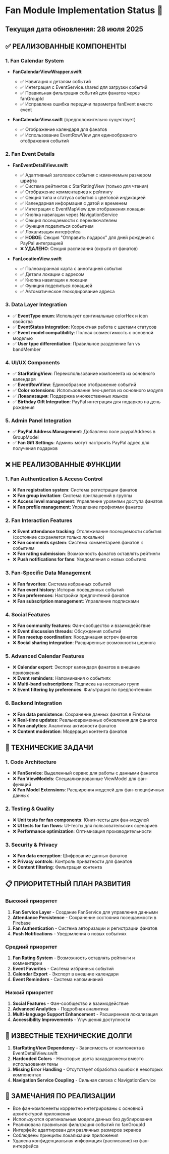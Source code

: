 # Fan Module Implementation Status 🎵

## Текущая дата обновления: 28 июля 2025

## ✅ РЕАЛИЗОВАННЫЕ КОМПОНЕНТЫ

### 1. Fan Calendar System
- **FanCalendarViewWrapper.swift** 
  - ✅ Навигация к деталям событий
  - ✅ Интеграция с EventService.shared для загрузки событий
  - ✅ Правильная фильтрация событий для фанатов через fanGroupId
  - ✅ Исправлена ошибка передачи параметра fanEvent вместо event

- **FanCalendarView.swift** (предположительно существует)
  - ✅ Отображение календаря для фанатов
  - ✅ Использование EventRowView для единообразного отображения событий

### 2. Fan Event Details
- **FanEventDetailView.swift**
  - ✅ Адаптивный заголовок события с изменяемым размером шрифта
  - ✅ Система рейтингов с StarRatingView (только для чтения)
  - ✅ Отображение комментариев к рейтингу
  - ✅ Секция типа и статуса события с цветовой индикацией
  - ✅ Календарная информация с датой и временем
  - ✅ Интеграция с EventMapView для отображения локации
  - ✅ Кнопка навигации через NavigationService
  - ✅ Секция посещаемости с переключателем
  - ✅ Функция поделиться событием
  - ✅ Локализация интерфейса
  - ✅ **НОВОЕ**: Секция "Отправить подарок" для дней рождения с PayPal интеграцией
  - ❌ **УДАЛЕНО**: Секция расписания (скрыта от фанатов)

- **FanLocationView.swift**
  - ✅ Полноэкранная карта с аннотацией события
  - ✅ Детали локации с адресом
  - ✅ Кнопка навигации к локации
  - ✅ Функция поделиться локацией
  - ✅ Автоматическое геокодирование адреса

### 3. Data Layer Integration
- ✅ **EventType enum**: Использует оригинальные colorHex и icon свойства
- ✅ **EventStatus integration**: Корректная работа с цветами статусов
- ✅ **Event model compatibility**: Полная совместимость с основной моделью
- ✅ **User type differentiation**: Правильное разделение fan vs bandMember

### 4. UI/UX Components
- ✅ **StarRatingView**: Переиспользование компонента из основного календаря
- ✅ **EventRowView**: Единообразное отображение событий
- ✅ **Color extensions**: Использование hex-цветов из основного модуля
- ✅ **Локализация**: Поддержка множественных языков
- ✅ **Birthday Gift Integration**: PayPal интеграция для подарков на день рождения

### 5. Admin Panel Integration
- ✅ **PayPal Address Management**: Добавлено поле paypalAddress в GroupModel
- ✅ **Fan Gift Settings**: Админы могут настроить PayPal адрес для получения подарков

## ❌ НЕ РЕАЛИЗОВАННЫЕ ФУНКЦИИ

### 1. Fan Authentication & Access Control
- ❌ **Fan registration system**: Система регистрации фанатов
- ❌ **Fan group invitation**: Система приглашений в группы
- ❌ **Access level management**: Управление уровнями доступа фанатов
- ❌ **Fan profile management**: Управление профилями фанатов

### 2. Fan Interaction Features
- ❌ **Event attendance tracking**: Отслеживание посещаемости события (состояние сохраняется только локально)
- ❌ **Fan comments system**: Система комментариев фанатов к событиям
- ❌ **Fan rating submission**: Возможность фанатов оставлять рейтинги
- ❌ **Push notifications for fans**: Уведомления о новых событиях

### 3. Fan-Specific Data Management
- ❌ **Fan favorites**: Система избранных событий
- ❌ **Fan event history**: История посещенных событий
- ❌ **Fan preferences**: Настройки предпочтений фанатов
- ❌ **Fan subscription management**: Управление подписками

### 4. Social Features
- ❌ **Fan community features**: Фан-сообщество и взаимодействие
- ❌ **Event discussion threads**: Обсуждения событий
- ❌ **Fan meetup coordination**: Координация встреч фанатов
- ❌ **Social sharing integration**: Расширенные возможности шеринга

### 5. Advanced Calendar Features
- ❌ **Calendar export**: Экспорт календаря фанатов в внешние приложения
- ❌ **Event reminders**: Напоминания о событиях
- ❌ **Multi-band subscriptions**: Подписка на несколько групп
- ❌ **Event filtering by preferences**: Фильтрация по предпочтениям

### 6. Backend Integration
- ❌ **Fan data persistence**: Сохранение данных фанатов в Firebase
- ❌ **Real-time updates**: Реальновременные обновления для фанатов
- ❌ **Fan analytics**: Аналитика активности фанатов
- ❌ **Content moderation**: Модерация контента фанатов

## 🚧 ТЕХНИЧЕСКИЕ ЗАДАЧИ

### 1. Code Architecture
- ❌ **FanService**: Выделенный сервис для работы с данными фанатов
- ❌ **Fan ViewModels**: Специализированные ViewModel для фан-функций
- ❌ **Fan Model Extensions**: Расширения моделей для фан-специфичных данных

### 2. Testing & Quality
- ❌ **Unit tests for fan components**: Юнит-тесты для фан-модулей
- ❌ **UI tests for fan flows**: UI-тесты для пользовательских сценариев
- ❌ **Performance optimization**: Оптимизация производительности

### 3. Security & Privacy
- ❌ **Fan data encryption**: Шифрование данных фанатов
- ❌ **Privacy controls**: Контроль приватности для фанатов
- ❌ **Content filtering**: Фильтрация контента

## 📋 ПРИОРИТЕТНЫЙ ПЛАН РАЗВИТИЯ

### Высокий приоритет
1. **Fan Service Layer** - Создание FanService для управления данными
2. **Attendance Persistence** - Сохранение состояния посещаемости в Firebase
3. **Fan Authentication** - Система авторизации и регистрации фанатов
4. **Push Notifications** - Уведомления о новых событиях

### Средний приоритет
1. **Fan Rating System** - Возможность оставлять рейтинги и комментарии
2. **Event Favorites** - Система избранных событий
3. **Calendar Export** - Экспорт в внешние календари
4. **Event Reminders** - Система напоминаний

### Низкий приоритет
1. **Social Features** - Фан-сообщество и взаимодействие
2. **Advanced Analytics** - Подробная аналитика
3. **Multi-language Support Enhancement** - Расширенная локализация
4. **Accessibility Improvements** - Улучшения доступности

## 🔧 ИЗВЕСТНЫЕ ТЕХНИЧЕСКИЕ ДОЛГИ

1. **StarRatingView Dependency** - Зависимость от компонента в EventDetailView.swift
2. **Hardcoded Colors** - Некоторые цвета захардкожены вместо использования темы
3. **Missing Error Handling** - Отсутствует обработка ошибок в некоторых компонентах
4. **Navigation Service Coupling** - Сильная связка с NavigationService

## 📝 ЗАМЕЧАНИЯ ПО РЕАЛИЗАЦИИ

- Все фан-компоненты корректно интегрированы с основной архитектурой приложения
- Используются оригинальные модели данных без дублирования
- Реализована правильная фильтрация событий по fanGroupId
- Интерфейс адаптирован для различных размеров экранов
- Соблюдены принципы локализации приложения
- Удалена конфиденциальная информация (расписание) из фан-интерфейса
